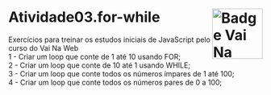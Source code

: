 # Atividade03.for-while <img src="https://i.ibb.co/QpLTKSz/badge-M2-T2.png" alt="Badge Vai Na Web T2.1" width="100" align="right">

Exercícios para treinar os estudos iniciais de JavaScript pelo curso do Vai Na Web<br>
1 - Criar um loop que conte de 1 até 10 usando FOR;<br>
2 - Criar um loop que conte de 10 até 1 usando WHILE;<br>
3 - Criar um loop que conte todos os números ímpares de 1 até 100;<br>
4 - Criar um loop que conte todos os números pares de 0 a 100;<br>
